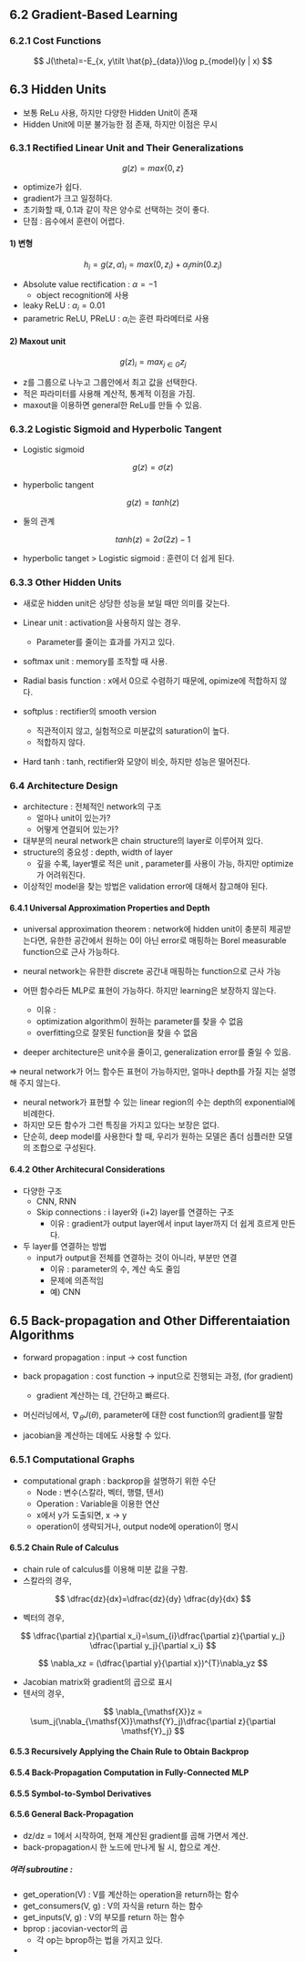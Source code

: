 ## 6.2 Gradient-Based Learning

### 6.2.1 Cost Functions

$$
J(\theta)=-E_{x, y\tilt \hat{p}_{data}}\log p_{model}(y | x)
$$





##  6.3 Hidden Units

- 보통 ReLu 사용, 하지만 다양한 Hidden Unit이 존재
- Hidden Unit에 미분 불가능한 점 존재, 하지만 이점은 무시



### 6.3.1 Rectified Linear Unit and Their Generalizations

$$
g(z)=max\{0, z\}
$$

- optimize가 쉽다.
- gradient가 크고 일정하다.
- 초기화할 때, 0.1과 같이 작은 양수로 선택하는 것이 좋다.
- 단점 : 음수에서 훈련이 어렵다.



#### 1) 변형

$$h_i=g(z, \alpha)_i=max(0, z_i)+\alpha_imin(0. z_i)$$

- Absolute value rectification : $\alpha = -1$
  - object recognition에 사용
- leaky ReLU : $\alpha_i = 0.01$ 
- parametric ReLU, PReLU : $\alpha_i$는 훈련 파라메터로 사용



#### 2) Maxout unit

$$
g(z)_i = max_{j \in G} z_j
$$

- z를 그룹으로 나누고 그룹안에서 최고 값을 선택한다.
- 적은 파라미터를 사용해 계산적, 통계적 이점을 가짐.
- maxout을 이용하면 general한 ReLu를 만들 수 있음.







### 6.3.2 Logistic Sigmoid and Hyperbolic Tangent

- Logistic sigmoid

$$
g(z) = \sigma(z)
$$

- hyperbolic tangent

$$
g(z) = tanh(z)
$$

- 둘의 관계

$$
tanh(z)=2\sigma(2z)-1
$$

- hyperbolic tanget > Logistic sigmoid : 훈련이 더 쉽게 된다.



### 6.3.3 Other Hidden Units

- 새로운 hidden unit은 상당한 성능을 보일 때만 의미를 갖는다.



- Linear unit : activation을 사용하지 않는 경우.
  - Parameter를 줄이는 효과를 가지고 있다.
- softmax unit : memory를 조작할 때 사용.



- Radial basis function : x에서 0으로 수렴하기 때문에, opimize에 적합하지 않다.
- softplus : rectifier의 smooth version
  - 직관적이지 않고, 실험적으로 미분값의 saturation이 높다.
  - 적합하지 않다. 
- Hard tanh : tanh, rectifier와 모양이 비슷, 하지만 성능은 떨어진다.





### 6.4 Architecture Design

- architecture : 전체적인 network의 구조
  - 얼마나 unit이 있는가?
  - 어떻게 연결되어 있는가?
- 대부분의 neural network은 chain structure의 layer로 이루어져 있다.
- structure의 중요성 : depth, width of layer
  - 깊을 수록, layer별로 적은 unit , parameter를 사용이 가능, 하지만 optimize가 어려워진다.
- 이상적인 model을 찾는 방법은 validation error에 대해서 참고해야 된다.




#### 6.4.1 Universal Approximation Properties and Depth

- universal approximation theorem : network에 hidden unit이 충분히 제공받는다면, 유한한 공간에서 원하는 0이 아닌 error로 매핑하는 Borel measurable function으로 근사 가능하다.
- neural network는 유한한 discrete 공간내 매핑하는 function으로 근사 가능
- 어떤 함수라든 MLP로 표현이 가능하다. 하지만 learning은 보장하지 않는다.
  - 이유 : 
  - optimization algorithm이 원하는 parameter를 찾을 수 없음
  - overfitting으로 잘못된 function을 찾을 수 없음



- deeper architecture은 unit수을 줄이고, generalization error를 줄일 수 있음.



=> neural network가 어느 함수든 표현이 가능하지만, 얼마나 depth를 가질 지는 설명해 주지 않는다.

- neural network가 표현할 수 있는 linear region의 수는 depth의 exponential에 비례한다.
- 하지만 모든 함수가 그런 특징을 가지고 있다는 보장은 없다.
- 단순히, deep model를 사용한다 할 때, 우리가 원하는 모델은 좀더 심플러한 모델의 조합으로 구성된다.



#### 6.4.2 Other Architecural Considerations

- 다양한 구조
  - CNN, RNN
  - Skip connections : i layer와 (i+2) layer를 연결하는 구조
    - 이유 :  gradient가 output layer에서 input layer까지 더 쉽게 흐르게 만든다.
- 두 layer를 연결하는 방법
  - input가 output을 전체를 연결하는 것이 아니라, 부분만 연결
    - 이유 : parameter의 수,  계산 속도 줄임
    - 문제에 의존적임
    - 예) CNN



## 6.5 Back-propagation and Other Differentaiation Algorithms

- forward propagation : input -> cost function
- back propagation : cost function -> input으로 진행되는 과정, (for gradient) 
  - gradient 계산하는 데, 간단하고 빠르다.



- 머신러닝에서, $\nabla  _\theta J(\theta)$, parameter에 대한 cost function의 gradient를 말함
- jacobian을 계산하는 데에도 사용할 수 있다.



### 6.5.1 Computational Graphs

- computational graph : backprop을 설명하기 위한 수단
  - Node : 변수(스칼라, 벡터, 행렬, 텐서)
  - Operation : Variable을 이용한 연산
  - x에서 y가 도출되면, x -> y 
  - operation이 생략되거나, output node에 operation이 명시



#### 6.5.2 Chain Rule of Calculus

- chain rule of calculus를 이용해 미분 값을 구함.
- 스칼라의 경우,

$$
\dfrac{dz}{dx}=\dfrac{dz}{dy} \dfrac{dy}{dx}
$$

- 벡터의 경우,

$$
\dfrac{\partial  z}{\partial x_i}=\sum_{i}\dfrac{\partial z}{\partial y_j} \dfrac{\partial y_j}{\partial x_i}
$$

$$
\nabla_xz = (\dfrac{\partial y}{\partial x})^{T}\nabla_yz
$$

- Jacobian matrix와 gradient의 곱으로 표시
- 텐서의 경우,

$$
\nabla_{\mathsf{X}}z = \sum_j(\nabla_{\mathsf{X}}\mathsf{Y}_j)\dfrac{\partial z}{\partial \mathsf{Y}_j}
$$



#### 6.5.3 Recursively Applying the Chain Rule to Obtain Backprop

#### 6.5.4 Back-Propagation Computation in Fully-Connected MLP

#### 6.5.5 Symbol-to-Symbol Derivatives

#### 6.5.6 General Back-Propagation

- dz/dz = 1에서 시작하여, 현재 계산된 gradient를 곱해 가면서 계산.
- back-propagation시 한 노드에 만나게 될 시, 합으로 계산.

##### 여러 subroutine : 

- get_operation(V) : V를 계산하는 operation을 return하는 함수
- get_consumers(V, g) : V의 자식을 return 하는 함수
- get_inputs(V, g) : V의 부모를 return 하는 함수
- bprop : jacovian-vector의 곱
  - 각 op는 bprop하는 법을 가지고 있다. 
- ​

